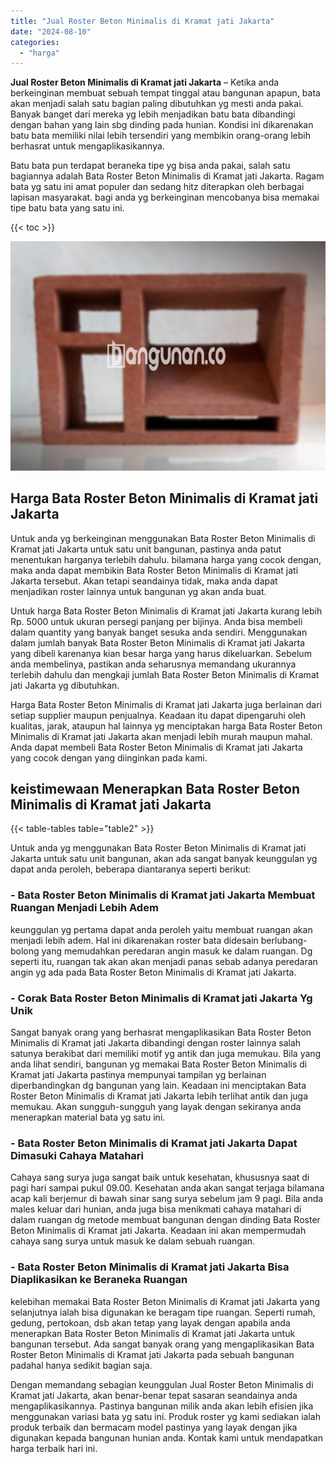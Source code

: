 ```yaml
---
title: "Jual Roster Beton Minimalis di Kramat jati Jakarta"
date: "2024-08-10"
categories: 
  - "harga"
---
```


**Jual Roster Beton Minimalis di Kramat jati Jakarta** – Ketika anda berkeinginan membuat sebuah tempat tinggal atau bangunan apapun, bata akan menjadi salah satu bagian paling dibutuhkan yg mesti anda pakai. Banyak banget dari mereka yg lebih menjadikan batu bata dibandingi dengan bahan yang lain sbg dinding pada hunian. Kondisi ini dikarenakan batu bata memiliki nilai lebih tersendiri yang membikin orang-orang lebih berhasrat untuk mengaplikasikannya.

Batu bata pun terdapat beraneka tipe yg bisa anda pakai, salah satu bagiannya adalah Bata Roster Beton Minimalis di Kramat jati Jakarta. Ragam bata yg satu ini amat populer dan sedang hitz diterapkan oleh berbagai lapisan masyarakat. bagi anda yg berkeinginan mencobanya bisa memakai tipe batu bata yang satu ini.

{{< toc >}}

![Jual Roster Beton Minimalis di Kramat jati Jakarta](/images/bata-roster-minimalis-36.png)

## Harga Bata Roster Beton Minimalis di Kramat jati Jakarta

Untuk anda yg berkeinginan menggunakan Bata Roster Beton Minimalis di Kramat jati Jakarta untuk satu unit bangunan, pastinya anda patut menentukan harganya terlebih dahulu. bilamana harga yang cocok dengan, maka anda dapat membikin Bata Roster Beton Minimalis di Kramat jati Jakarta tersebut. Akan tetapi seandainya tidak, maka anda dapat menjadikan roster lainnya untuk bangunan yg akan anda buat.

Untuk harga Bata Roster Beton Minimalis di Kramat jati Jakarta kurang lebih Rp. 5000 untuk ukuran persegi panjang per bijinya. Anda bisa membeli dalam quantity yang banyak banget sesuka anda sendiri. Menggunakan dalam jumlah banyak Bata Roster Beton Minimalis di Kramat jati Jakarta yang dibeli karenanya kian besar harga yang harus dikeluarkan. Sebelum anda membelinya, pastikan anda seharusnya memandang ukurannya terlebih dahulu dan mengkaji jumlah Bata Roster Beton Minimalis di Kramat jati Jakarta yg dibutuhkan.

Harga Bata Roster Beton Minimalis di Kramat jati Jakarta juga berlainan dari setiap supplier maupun penjualnya. Keadaan itu dapat dipengaruhi oleh kualitas, jarak, ataupun hal lainnya yg menciptakan harga Bata Roster Beton Minimalis di Kramat jati Jakarta akan menjadi lebih murah maupun mahal. Anda dapat membeli Bata Roster Beton Minimalis di Kramat jati Jakarta yang cocok dengan yang diinginkan pada kami.

## keistimewaan Menerapkan Bata Roster Beton Minimalis di Kramat jati Jakarta

{{< table-tables table="table2" >}}

Untuk anda yg menggunakan Bata Roster Beton Minimalis di Kramat jati Jakarta untuk satu unit bangunan, akan ada sangat banyak keunggulan yg dapat anda peroleh, beberapa diantaranya seperti berikut:

### \- Bata Roster Beton Minimalis di Kramat jati Jakarta Membuat Ruangan Menjadi Lebih Adem

keunggulan yg pertama dapat anda peroleh yaitu membuat ruangan akan menjadi lebih adem. Hal ini dikarenakan roster bata didesain berlubang-bolong yang memudahkan peredaran angin masuk ke dalam ruangan. Dg seperti itu, ruangan tak akan akan menjadi panas sebab adanya peredaran angin yg ada pada Bata Roster Beton Minimalis di Kramat jati Jakarta.

### \- Corak Bata Roster Beton Minimalis di Kramat jati Jakarta Yg Unik

Sangat banyak orang yang berhasrat mengaplikasikan Bata Roster Beton Minimalis di Kramat jati Jakarta dibandingi dengan roster lainnya salah satunya berakibat dari memiliki motif yg antik dan juga memukau. Bila yang anda lihat sendiri, bangunan yg memakai Bata Roster Beton Minimalis di Kramat jati Jakarta pastinya mempunyai tampilan yg berlainan diperbandingkan dg bangunan yang lain. Keadaan ini menciptakan Bata Roster Beton Minimalis di Kramat jati Jakarta lebih terlihat antik dan juga memukau. Akan sungguh-sungguh yang layak dengan sekiranya anda menerapkan material bata yg satu ini.

### \- Bata Roster Beton Minimalis di Kramat jati Jakarta Dapat Dimasuki Cahaya Matahari

Cahaya sang surya juga sangat baik untuk kesehatan, khususnya saat di pagi hari sampai pukul 09.00. Kesehatan anda akan sangat terjaga bilamana acap kali berjemur di bawah sinar sang surya sebelum jam 9 pagi. Bila anda males keluar dari hunian, anda juga bisa menikmati cahaya matahari di dalam ruangan dg metode membuat bangunan dengan dinding Bata Roster Beton Minimalis di Kramat jati Jakarta. Keadaan ini akan mempermudah cahaya sang surya untuk masuk ke dalam sebuah ruangan.

### \- Bata Roster Beton Minimalis di Kramat jati Jakarta Bisa Diaplikasikan ke Beraneka Ruangan

kelebihan memakai Bata Roster Beton Minimalis di Kramat jati Jakarta yang selanjutnya ialah bisa digunakan ke beragam tipe ruangan. Seperti rumah, gedung, pertokoan, dsb akan tetap yang layak dengan apabila anda menerapkan Bata Roster Beton Minimalis di Kramat jati Jakarta untuk bangunan tersebut. Ada sangat banyak orang yang mengaplikasikan Bata Roster Beton Minimalis di Kramat jati Jakarta pada sebuah bangunan padahal hanya sedikit bagian saja.

Dengan memandang sebagian keunggulan Jual Roster Beton Minimalis di Kramat jati Jakarta, akan benar-benar tepat sasaran seandainya anda mengaplikasikannya. Pastinya bangunan milik anda akan lebih efisien jika menggunakan variasi bata yg satu ini. Produk roster yg kami sediakan ialah produk terbaik dan bermacam model pastinya yang layak dengan jika digunakan kepada bangunan hunian anda. Kontak kami untuk mendapatkan harga terbaik hari ini.
